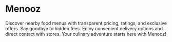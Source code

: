 # Menooz
Discover nearby food menus with transparent pricing, ratings, and exclusive offers. Say goodbye to hidden fees. Enjoy convenient delivery options and direct contact with stores. Your culinary adventure starts here with Menooz!
